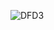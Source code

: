 ![DFD3](https://github.com/RiteshCodesAlot/TourismManagement/assets/157715366/8d089311-bb3c-4968-b534-0d4f46ca7f28)
